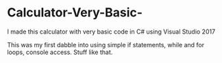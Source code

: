 # Calculator-Very-Basic-
I made this calculator with very basic code in C# using Visual Studio 2017

This was my first dabble into using simple if statements, while and for loops, console access. Stuff like that.

